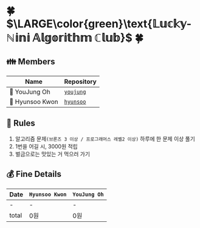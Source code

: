 # 🍀 $\LARGE\color{green}\text{𝕃𝕦𝕔𝕜𝕪-ℕ𝕚𝕟𝕚 𝔸𝕝𝕘𝕠𝕣𝕚𝕥𝕙𝕞 ℂ𝕝𝕦𝕓}$ 🍀

**👪 Members**
---------------------------------------
| Name | Repository |
| ------------- | ----------------- |
| 🐯 YouJung Oh | [`youjung`](https://github.com/lucky-nini/youjung) |
| 🦈 Hyunsoo Kwon | [`hyunsoo`](https://github.com/lucky-nini/hyunsoo) |

**📜 Rules**
----------------------------------------
1. 알고리즘 문제`(브론즈 3 이상 / 프로그래머스 레벨2 이상)` 하루에 한 문제 이상 풀기
2. 1번을 어길 시, 3000원 적립
3. 벌금으로는 맛있는 거 먹으러 가기
   

## **💰 Fine Details**
| Date | `Hyunsoo Kwon` | `YouJung Oh` |
| ------ | ------ | ------ |
| - | - | - |
| total | 0원 | 0원 |
